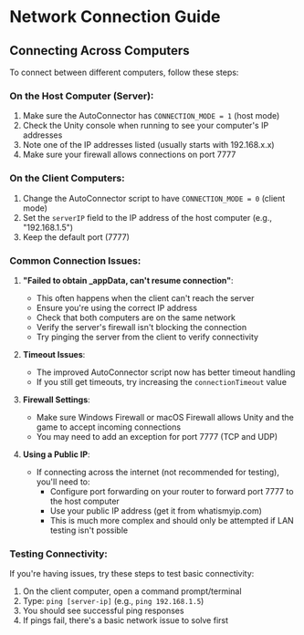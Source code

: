 # Network Connection Guide

## Connecting Across Computers

To connect between different computers, follow these steps:

### On the Host Computer (Server):

1. Make sure the AutoConnector has `CONNECTION_MODE = 1` (host mode)
2. Check the Unity console when running to see your computer's IP addresses
3. Note one of the IP addresses listed (usually starts with 192.168.x.x)
4. Make sure your firewall allows connections on port 7777

### On the Client Computers:

1. Change the AutoConnector script to have `CONNECTION_MODE = 0` (client mode)
2. Set the `serverIP` field to the IP address of the host computer (e.g., "192.168.1.5")
3. Keep the default port (7777)

### Common Connection Issues:

1. **"Failed to obtain _appData, can't resume connection"**:
   - This often happens when the client can't reach the server
   - Ensure you're using the correct IP address 
   - Check that both computers are on the same network
   - Verify the server's firewall isn't blocking the connection
   - Try pinging the server from the client to verify connectivity

2. **Timeout Issues**:
   - The improved AutoConnector script now has better timeout handling
   - If you still get timeouts, try increasing the `connectionTimeout` value

3. **Firewall Settings**:
   - Make sure Windows Firewall or macOS Firewall allows Unity and the game to accept incoming connections
   - You may need to add an exception for port 7777 (TCP and UDP)

4. **Using a Public IP**:
   - If connecting across the internet (not recommended for testing), you'll need to:
     - Configure port forwarding on your router to forward port 7777 to the host computer
     - Use your public IP address (get it from whatismyip.com)
     - This is much more complex and should only be attempted if LAN testing isn't possible

### Testing Connectivity:

If you're having issues, try these steps to test basic connectivity:

1. On the client computer, open a command prompt/terminal
2. Type: `ping [server-ip]` (e.g., `ping 192.168.1.5`)
3. You should see successful ping responses
4. If pings fail, there's a basic network issue to solve first